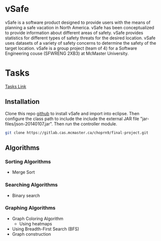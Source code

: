 # vSafe

 vSafe is a software product designed to provide users with the means of planning a safe vacation in North America. vSafe has been conceptualized to provide
 information about different areas of safety. vSafe provides statistics for different types of safety threats for the desired location. vSafe uses datasets of a variety of safety concerns to determine the safety of the target location. vSafe is a group project (team of 4) for a Software Engineering couse (SFWRENG 2XB3) at McMaster University. 

# Tasks
[Tasks Link](https://docs.google.com/document/d/1UuQRNvHot9qUcUW73xj3seQ_x9bgf0hTRcsuqTb-cmk/edit)

## Installation

 Clone this repo [github](https://gitlab.cas.mcmaster.ca/choprn9/final-project.git) to install vSafe and import into eclipse. Then configure the class path to include the include the external JAR file "jar-files/json-20140107.jar". Then run the controller module.  

 ```bash
 git clone https://gitlab.cas.mcmaster.ca/choprn9/final-project.git
 ```

## Algorithms

### Sorting Algorithms
* Merge Sort  

### Searching Algorithms
* Binary search

### Graphing Algorithms
* Graph Coloring Algorithm
    * Using heatmaps
* Using Breadth-First Search (BFS)
* Graph construction
